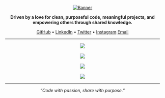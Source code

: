 <p align="center">
  <a href="https://github.com/mohabcodex">
    <img src="https://i.postimg.cc/WpWsgXt6/laptop-with-glowing-screen-table-dark-top-view-copy-space.png" alt="Banner" />
  </a>
</p>

<p align="center">
  <b>Driven by a love for clean, purposeful code, meaningful projects, and empowering others through shared knowledge.</b>
</p>

<p align="center">
  <a href="https://github.com/mohabcodex">GitHub</a> •
  <a href="https://linkedin.com/in/mohabcodex">LinkedIn</a> •
  <a href="https://twitter.com/mohabcodex">Twitter</a> •
  <a href="https://instagram.com/mohabcodex">Instagram</a>
  <a href="mailto:mohabcodex@gmail.com">Email</a>
</p>

---

<p align="center">
  <a href="https://skillicons.dev">
    <img src="https://skillicons.dev/icons?i=html,css,js,py,java,cpp,c,lua,md&perline=8" />
    <br><br>
    <img src="https://skillicons.dev/icons?i=bootstrap,django,spring,mysql,sqlite&perline=8" />
    <br><br>
    <img src="https://skillicons.dev/icons?i=vscode,git,github,postman,notion,obsidian&perline=8" />
    <br><br>
    <img src="https://skillicons.dev/icons?i=photoshop,premiere,ae,ai&perline=8" />
  </a>
</p>
<hr>

<p align="center">
  <em>“Code with passion, share with purpose.”</em>
</p>
